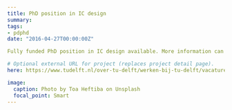 ```yaml
---
title: PhD position in IC design
summary: 
tags:
- pdphd
date: "2016-04-27T00:00:00Z"

Fully funded PhD position in IC design available. More information can be found `here`.

# Optional external URL for project (replaces project detail page).
here: https://www.tudelft.nl/over-tu-delft/werken-bij-tu-delft/vacatures/details?jobId=7504&jobTitle=PhD%20position%20in%20Analog%2FMixed-Signal%20IC%20Design%20

image:
  caption: Photo by Toa Heftiba on Unsplash
  focal_point: Smart
---
```


